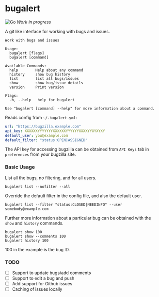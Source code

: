 # bugalert

![Go](https://github.com/fossix/bugalert/workflows/Go/badge.svg?branch=master)
_Work in progress_

A git like interface for working with bugs and issues.

```
Work with bugs and issues

Usage:
  bugalert [flags]
  bugalert [command]

Available Commands:
  help        Help about any command
  history     show bug history
  list        list all bugs/issues
  show        show bug/issue details
  version     Print version

Flags:
  -h, --help   help for bugalert

Use "bugalert [command] --help" for more information about a command.

```

Reads config from `~/.bugalert.yml`:

```yaml
url: "https://bugzilla.example.com"
api_key: XXXXXXYYYYYYYXXXXXXYYYYYYXXXXYYXYXYXY
default_user: you@example.com
default_filter: "status:OPEN|ASSIGNED"
```

The API key for accessing bugzilla can be obtained from `API Keys` tab in
`preferences` from your bugzilla site.

### Basic Usage

List all the bugs, no filtering, and for all users.

```
bugalert list --nofilter --all
```

Override the default filter in the config file, and also the default user.

```
bugalert list --filter "status:CLOSED|NEEDINFO" --user somebody@example.com
```

Further more information about a particular bug can be obtained with the `show`
and `history` commands.

```
bugalert show 100
bugalert show --comments 100
bugalert history 100
```

100 in the example is the bug ID.


### TODO
- [ ] Support to update bugs/add comments
- [ ] Support to edit a bug and push
- [ ] Add support for Github issues
- [ ] Caching of issues locally
